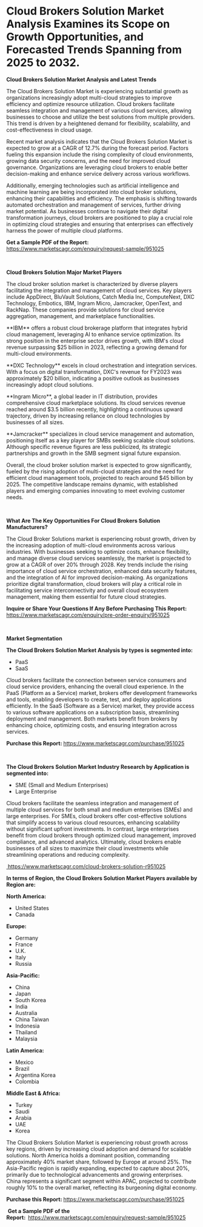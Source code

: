 <p><h1>Cloud Brokers Solution Market Analysis Examines its Scope on Growth Opportunities, and Forecasted Trends Spanning from 2025 to 2032.</h1></p><p><strong>Cloud Brokers Solution Market Analysis and Latest Trends</strong></p>
<p><p>The Cloud Brokers Solution Market is experiencing substantial growth as organizations increasingly adopt multi-cloud strategies to improve efficiency and optimize resource utilization. Cloud brokers facilitate seamless integration and management of various cloud services, allowing businesses to choose and utilize the best solutions from multiple providers. This trend is driven by a heightened demand for flexibility, scalability, and cost-effectiveness in cloud usage.</p><p>Recent market analysis indicates that the Cloud Brokers Solution Market is expected to grow at a CAGR of 12.7% during the forecast period. Factors fueling this expansion include the rising complexity of cloud environments, growing data security concerns, and the need for improved cloud governance. Organizations are leveraging cloud brokers to enable better decision-making and enhance service delivery across various workflows.</p><p>Additionally, emerging technologies such as artificial intelligence and machine learning are being incorporated into cloud broker solutions, enhancing their capabilities and efficiency. The emphasis is shifting towards automated orchestration and management of services, further driving market potential. As businesses continue to navigate their digital transformation journeys, cloud brokers are positioned to play a crucial role in optimizing cloud strategies and ensuring that enterprises can effectively harness the power of multiple cloud platforms.</p></p>
<p><strong>Get a Sample PDF of the Report:&nbsp;</strong> <a href="https://www.marketscagr.com/enquiry/request-sample/951025?utm_campaign=3585&utm_medium=2&utm_source=Github&utm_content=ia&utm_term=19042025&utm_id=cloud-brokers-solution">https://www.marketscagr.com/enquiry/request-sample/951025</a></p>
<p>&nbsp;</p>
<p><strong>Cloud Brokers Solution Major Market Players</strong></p>
<p><p>The cloud broker solution market is characterized by diverse players facilitating the integration and management of cloud services. Key players include AppDirect, BluVault Solutions, Catch Media Inc, ComputeNext, DXC Technology, Embotics, IBM, Ingram Micro, Jamcracker, OpenText, and RackNap. These companies provide solutions for cloud service aggregation, management, and marketplace functionalities.</p><p>**IBM** offers a robust cloud brokerage platform that integrates hybrid cloud management, leveraging AI to enhance service optimization. Its strong position in the enterprise sector drives growth, with IBM's cloud revenue surpassing $25 billion in 2023, reflecting a growing demand for multi-cloud environments.</p><p>**DXC Technology** excels in cloud orchestration and integration services. With a focus on digital transformation, DXC's revenue for FY2023 was approximately $20 billion, indicating a positive outlook as businesses increasingly adopt cloud solutions.</p><p>**Ingram Micro**, a global leader in IT distribution, provides comprehensive cloud marketplace solutions. Its cloud services revenue reached around $3.5 billion recently, highlighting a continuous upward trajectory, driven by increasing reliance on cloud technologies by businesses of all sizes.</p><p>**Jamcracker** specializes in cloud service management and automation, positioning itself as a key player for SMBs seeking scalable cloud solutions. Although specific revenue figures are less publicized, its strategic partnerships and growth in the SMB segment signal future expansion.</p><p>Overall, the cloud broker solution market is expected to grow significantly, fueled by the rising adoption of multi-cloud strategies and the need for efficient cloud management tools, projected to reach around $45 billion by 2025. The competitive landscape remains dynamic, with established players and emerging companies innovating to meet evolving customer needs.</p></p>
<p>&nbsp;</p>
<p><strong>What Are The Key Opportunities For Cloud Brokers Solution Manufacturers?</strong></p>
<p><p>The Cloud Broker Solutions market is experiencing robust growth, driven by the increasing adoption of multi-cloud environments across various industries. With businesses seeking to optimize costs, enhance flexibility, and manage diverse cloud services seamlessly, the market is projected to grow at a CAGR of over 20% through 2028. Key trends include the rising importance of cloud service orchestration, enhanced data security features, and the integration of AI for improved decision-making. As organizations prioritize digital transformation, cloud brokers will play a critical role in facilitating service interconnectivity and overall cloud ecosystem management, making them essential for future cloud strategies.</p></p>
<p><strong>Inquire or Share Your Questions If Any Before Purchasing This Report:</strong> <a href="https://www.marketscagr.com/enquiry/pre-order-enquiry/951025?utm_campaign=3585&utm_medium=2&utm_source=Github&utm_content=ia&utm_term=19042025&utm_id=cloud-brokers-solution">https://www.marketscagr.com/enquiry/pre-order-enquiry/951025</a></p>
<p>&nbsp;</p>
<p><strong>Market Segmentation</strong></p>
<p><strong>The Cloud Brokers Solution Market Analysis by types is segmented into:</strong></p>
<p><ul><li>PaaS</li><li>SaaS</li></ul></p>
<p><p>Cloud brokers facilitate the connection between service consumers and cloud service providers, enhancing the overall cloud experience. In the PaaS (Platform as a Service) market, brokers offer development frameworks and tools, enabling developers to create, test, and deploy applications efficiently. In the SaaS (Software as a Service) market, they provide access to various software applications on a subscription basis, streamlining deployment and management. Both markets benefit from brokers by enhancing choice, optimizing costs, and ensuring integration across services.</p></p>
<p><strong>Purchase this Report:&nbsp;</strong><a href="https://www.marketscagr.com/purchase/951025?utm_campaign=3585&utm_medium=2&utm_source=Github&utm_content=ia&utm_term=19042025&utm_id=cloud-brokers-solution">https://www.marketscagr.com/purchase/951025</a></p>
<p>&nbsp;</p>
<p><strong>The Cloud Brokers Solution Market Industry Research by Application is segmented into:</strong></p>
<p><ul><li>SME (Small and Medium Enterprises)</li><li>Large Enterprise</li></ul></p>
<p><p>Cloud brokers facilitate the seamless integration and management of multiple cloud services for both small and medium enterprises (SMEs) and large enterprises. For SMEs, cloud brokers offer cost-effective solutions that simplify access to various cloud resources, enhancing scalability without significant upfront investments. In contrast, large enterprises benefit from cloud brokers through optimized cloud management, improved compliance, and advanced analytics. Ultimately, cloud brokers enable businesses of all sizes to maximize their cloud investments while streamlining operations and reducing complexity.</p></p>
<p><a href="https://www.marketscagr.com/cloud-brokers-solution-r951025?utm_campaign=3585&utm_medium=2&utm_source=Github&utm_content=ia&utm_term=19042025&utm_id=cloud-brokers-solution">&nbsp;https://www.marketscagr.com/cloud-brokers-solution-r951025</a></p>
<p><strong>In terms of Region, the Cloud Brokers Solution Market Players available by Region are:</strong></p>
<p>
    <p> <strong> North America: </strong>
        <ul>
            <li>United States</li>
            <li>Canada</li>
        </ul>
        </p> 
    <p> <strong> Europe: </strong>
        <ul>
            <li>Germany</li>
            <li>France</li>
            <li>U.K.</li>
            <li>Italy</li>
            <li>Russia</li>
        </ul>
        </p> 
    <p> <strong> Asia-Pacific: </strong>
        <ul>
            <li>China</li>
            <li>Japan</li>
            <li>South Korea</li>
            <li>India</li>
            <li>Australia</li>
            <li>China Taiwan</li>
            <li>Indonesia</li>
            <li>Thailand</li>
            <li>Malaysia</li>
        </ul>
        </p> 
    <p> <strong> Latin America: </strong>
        <ul>
            <li>Mexico</li>
            <li>Brazil</li>
            <li>Argentina Korea</li>
            <li>Colombia</li>
        </ul>
        </p> 
    <p> <strong> Middle East & Africa: </strong>
        <ul>
            <li>Turkey</li>
            <li>Saudi</li>
            <li>Arabia</li>
            <li>UAE</li>
            <li>Korea</li>
        </ul>
    </p>
    </p>
<p><p>The Cloud Brokers Solution Market is experiencing robust growth across key regions, driven by increasing cloud adoption and demand for scalable solutions. North America holds a dominant position, commanding approximately 40% market share, followed by Europe at around 25%. The Asia-Pacific region is rapidly expanding, expected to capture about 20%, primarily due to technological advancements and growing enterprises. China represents a significant segment within APAC, projected to contribute roughly 10% to the overall market, reflecting its burgeoning digital economy.</p></p>
<p><strong>Purchase this Report: </strong><a href="https://www.marketscagr.com/purchase/951025?utm_campaign=3585&utm_medium=2&utm_source=Github&utm_content=ia&utm_term=19042025&utm_id=cloud-brokers-solution">https://www.marketscagr.com/purchase/951025</a></p>
<p>&nbsp;<strong>Get a Sample PDF of the Report:&nbsp;&nbsp;</strong><a href="https://www.marketscagr.com/enquiry/request-sample/951025?utm_campaign=3585&utm_medium=2&utm_source=Github&utm_content=ia&utm_term=19042025&utm_id=cloud-brokers-solution">https://www.marketscagr.com/enquiry/request-sample/951025</a></p>
<p><strong></strong></p>
<p><p></p><p></p><p></p></p>